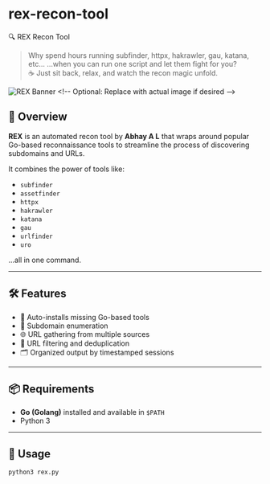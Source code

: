 # rex-recon-tool
🔍 REX Recon Tool 
> Why spend hours running subfinder, httpx, hakrawler, gau, katana, etc... ...when you can run one script and let them fight for you?  
> ☕ Just sit back, relax, and watch the recon magic unfold.

![REX Banner]([https://gratisography.com/](https://gratisography.com/photo/dog-vacation/)) <!-- Optional: Replace with actual image if desired -->

## 🚀 Overview

**REX** is an automated recon tool by **Abhay A L** that wraps around popular Go-based reconnaissance tools to streamline the process of discovering subdomains and URLs.

It combines the power of tools like:
- `subfinder`
- `assetfinder`
- `httpx`
- `hakrawler`
- `katana`
- `gau`
- `urlfinder`
- `uro`

...all in one command.

---

## 🛠️ Features

- 🔧 Auto-installs missing Go-based tools
- 📡 Subdomain enumeration
- 🌐 URL gathering from multiple sources
- 🧹 URL filtering and deduplication
- 🗂️ Organized output by timestamped sessions

---

## 📦 Requirements

- **Go (Golang)** installed and available in `$PATH`
- Python 3

---

## 📄 Usage

```bash
python3 rex.py
